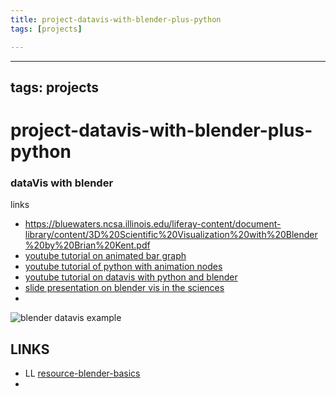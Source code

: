 ```yaml
---
title: project-datavis-with-blender-plus-python
tags: [projects]

---
```


---
tags: projects
---

# project-datavis-with-blender-plus-python

### dataVis with blender

links

* https://bluewaters.ncsa.illinois.edu/liferay-content/document-library/content/3D%20Scientific%20Visualization%20with%20Blender%20by%20Brian%20Kent.pdf
* [youtube tutorial on animated bar graph](https://www.youtube.com/watch?v=vhBziRSDclI)
* [youtube tutorial of python with animation nodes](https://www.youtube.com/watch?v=h4kCQQ5tA74)
* [youtube tutorial on datavis with python and blender](https://www.youtube.com/watch?v=Xrixs_XuDQo&t=1s)
* [slide presentation on blender vis in the sciences](https://bluewaters.ncsa.illinois.edu/liferay-content/document-library/content/3D%20Scientific%20Visualization%20with%20Blender%20by%20Brian%20Kent.pdf)
* 



![blender datavis example](https://i.pinimg.com/564x/ff/ae/0d/ffae0d34220d25530592f1617349e385.jpg)

## LINKS

* LL [resource-blender-basics](/4cYivOi4SdmoAd9Nm1-njw)
* 